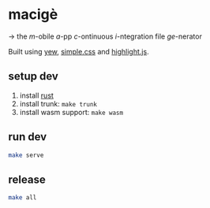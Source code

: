 # macigè
→ the _m_-obile _a_-pp _c_-ontinuous _i_-ntegration file _ge_-nerator

Built using [yew](https://yew.rs "yew-rs"), [simple.css](https://simplecss.org/ "simple-css") and [highlight.js](https://highlightjs.org "highlight-js").

## setup dev

1. install [rust](https://www.rust-lang.org/)
1. install trunk: `make trunk`
1. install wasm support: `make wasm`

## run dev

```bash
make serve
```

## release

```bash
make all
```
